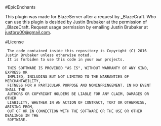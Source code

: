 #EpicEnchants

This plugin was made for BlazeServer after a request by _BlazeCraft.
Who can use this plugin is desided by Justin Brubaker at the permission of _BlazeCraft.
Request usage permission by emailing Justin Brubaker at justbru00@gmail.com.

#License

     The code contained inside this repository is Copyright (C) 2016 Justin Brubaker unless otherwise noted.
     It is forbiden to use this code in your own projects. 
     
     THIS SOFTWARE IS PROVIDED "AS IS", WITHOUT WARRANTY OF ANY KIND, EXPRESS OR
     IMPLIED, INCLUDING BUT NOT LIMITED TO THE WARRANTIES OF MERCHANTABILITY,
     FITNESS FOR A PARTICULAR PURPOSE AND NONINFRINGEMENT. IN NO EVENT SHALL THE
     AUTHORS OR COPYRIGHT HOLDERS BE LIABLE FOR ANY CLAIM, DAMAGES OR OTHER
     LIABILITY, WHETHER IN AN ACTION OF CONTRACT, TORT OR OTHERWISE, ARISING FROM,
     OUT OF OR IN CONNECTION WITH THE SOFTWARE OR THE USE OR OTHER DEALINGS IN THE
     SOFTWARE.
